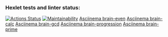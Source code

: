 ### Hexlet tests and linter status:
[![Actions Status](https://github.com/Gpex29/frontend-project-44/workflows/hexlet-check/badge.svg)](https://github.com/Gpex29/frontend-project-44/actions)
[![Maintainability](https://api.codeclimate.com/v1/badges/cc57dc0d1bfab26e4b1c/maintainability)](https://codeclimate.com/github/Gpex29/frontend-project-44/maintainability)
[Asciinema brain-even](https://asciinema.org/a/50JJI61diNYcuSMwyb2UGyd74)
[Asciinema brain-calc](https://asciinema.org/a/R78EqST8A2TCXw7Dcd10DVrQp)
[Asciinema brain-gcd](https://asciinema.org/a/PQSjVZ2gMfmbNp2hlOrm931Dr)
[Asciinema brain-progression](https://asciinema.org/a/vzT1qtegFM0zaEBb8PwlZn8BS)
[Asciinema brain-prime](https://asciinema.org/a/zj8ouoPaW0c82vA42Y8DLdZhx)